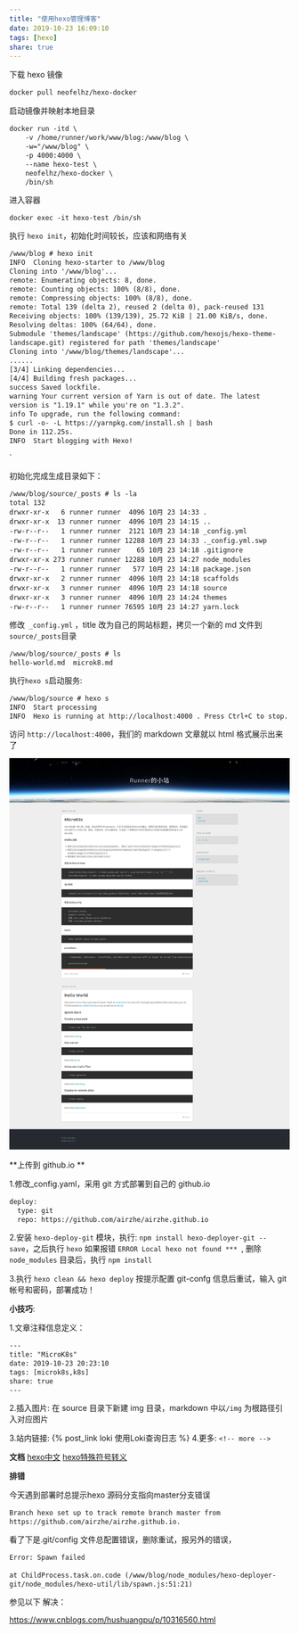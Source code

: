 ```yaml
---
title: "使用hexo管理博客"
date: 2019-10-23 16:09:10
tags: [hexo]
share: true
---
```


下载 hexo 镜像
```sh
docker pull neofelhz/hexo-docker
```

启动镜像并映射本地目录

```
docker run -itd \
    -v /home/runner/work/www/blog:/www/blog \
    -w="/www/blog" \
    -p 4000:4000 \
    --name hexo-test \
    neofelhz/hexo-docker \
    /bin/sh
```

进入容器

```
docker exec -it hexo-test /bin/sh
```

执行 `hexo init`，初始化时间较长，应该和网络有关

```
/www/blog # hexo init 
INFO  Cloning hexo-starter to /www/blog
Cloning into '/www/blog'...
remote: Enumerating objects: 8, done.
remote: Counting objects: 100% (8/8), done.
remote: Compressing objects: 100% (8/8), done.
remote: Total 139 (delta 2), reused 2 (delta 0), pack-reused 131
Receiving objects: 100% (139/139), 25.72 KiB | 21.00 KiB/s, done.
Resolving deltas: 100% (64/64), done.
Submodule 'themes/landscape' (https://github.com/hexojs/hexo-theme-landscape.git) registered for path 'themes/landscape'
Cloning into '/www/blog/themes/landscape'...
......
[3/4] Linking dependencies...
[4/4] Building fresh packages...
success Saved lockfile.
warning Your current version of Yarn is out of date. The latest version is "1.19.1" while you're on "1.3.2".
info To upgrade, run the following command:
$ curl -o- -L https://yarnpkg.com/install.sh | bash
Done in 112.25s.
INFO  Start blogging with Hexo!
```
<!-- more -->`

初始化完成生成目录如下：

```
/www/blog/source/_posts # ls -la
total 132
drwxr-xr-x   6 runner runner  4096 10月 23 14:33 .
drwxr-xr-x  13 runner runner  4096 10月 23 14:15 ..
-rw-r--r--   1 runner runner  2121 10月 23 14:18 _config.yml
-rw-r--r--   1 runner runner 12288 10月 23 14:33 ._config.yml.swp
-rw-r--r--   1 runner runner    65 10月 23 14:18 .gitignore
drwxr-xr-x 273 runner runner 12288 10月 23 14:27 node_modules
-rw-r--r--   1 runner runner   577 10月 23 14:18 package.json
drwxr-xr-x   2 runner runner  4096 10月 23 14:18 scaffolds
drwxr-xr-x   3 runner runner  4096 10月 23 14:18 source
drwxr-xr-x   3 runner runner  4096 10月 23 14:24 themes
-rw-r--r--   1 runner runner 76595 10月 23 14:27 yarn.lock

```

修改` _config.yml` ，title 改为自己的网站标题，拷贝一个新的 md 文件到 `source/_posts`目录

```
/www/blog/source/_posts # ls
hello-world.md  microk8.md
```

执行`hexo s`启动服务:

```
/www/blog/source # hexo s
INFO  Start processing
INFO  Hexo is running at http://localhost:4000 . Press Ctrl+C to stop.
```

访问 `http://localhost:4000`，我们的 markdown 文章就以 html 格式展示出来了

![1.png](/img/hexo/1.png)



**上传到 github.io **

1.修改_config.yaml，采用 git 方式部署到自己的 github.io

```
deploy:
  type: git
  repo: https://github.com/airzhe/airzhe.github.io 
```

2.安装 `hexo-deploy-git` 模块，执行:  `npm install hexo-deployer-git --save`，之后执行 `hexo` 如果报错 `ERROR Local hexo not found *** `, 删除 `node_modules` 目录后，执行 `npm install`

3.执行 `hexo clean && hexo deploy` 按提示配置 git-confg 信息后重试，输入 git 帐号和密码，部署成功！



**小技巧**:

1.文章注释信息定义：

```
---
title: "MicroK8s"
date: 2019-10-23 20:23:10
tags: [microk8s,k8s]
share: true
---
```

2.插入图片:  在 source 目录下新建 img 目录，markdown 中以`/img` 为根路径引入对应图片

3.站内链接: {&#37; post_link loki  使用Loki查询日志 &#37;}
4.更多: `<!-- more -->`



**文档**
[hexo中文](https://hexo.io/zh-cn/docs/index.html)
[hexo特殊符号转义](https://wxnacy.com/2018/01/12/hexo-specific-symbol/)



**排错**

今天遇到部署时总提示hexo 源码分支指向master分支错误

```
Branch hexo set up to track remote branch master from https://github.com/airzhe/airzhe.github.io.
```

看了下是.git/config 文件总配置错误，删除重试，报另外的错误，

```
Error: Spawn failed

at ChildProcess.task.on.code (/www/blog/node_modules/hexo-deployer-git/node_modules/hexo-util/lib/spawn.js:51:21)
```

参见以下 解决：

https://www.cnblogs.com/hushuangpu/p/10316560.html

